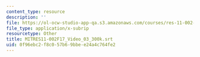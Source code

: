```yaml
---
content_type: resource
description: ''
file: https://ol-ocw-studio-app-qa.s3.amazonaws.com/courses/res-11-002-intentional-public-disruptions-art-responsibility-and-pedagogy-fall-2017/0f96ebc2f8c057b69bbee24a4c764fe2_MITRES11-002F17_Video_03_300k.vtt
file_type: application/x-subrip
resourcetype: Other
title: MITRES11-002F17_Video_03_300k.srt
uid: 0f96ebc2-f8c0-57b6-9bbe-e24a4c764fe2
---
```

